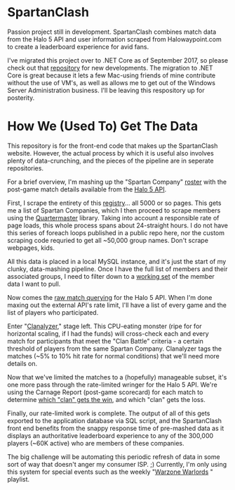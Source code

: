 # SpartanClash
  Passion project still in development.  SpartanClash combines match data from the Halo 5 API and user information scraped from Halowaypoint.com to create a leaderboard experience for avid fans.  
  
I've migrated this project over to .NET Core as of September 2017, so please check out that [repository](https://github.com/C-Kennelly/SpartanClashCore/tree/master) for new developments.  The migration to .NET Core is great because it lets a few Mac-using friends of mine contribute without the use of VM's, as well as allows me to get out of the Windows Server Administration business.  I'll be leaving this respository up for posterity.


# How We (Used To) Get The Data

This repository is for the front-end code that makes up the SpartanClash website.  However, the actual process by which it is useful also involves plenty of data-crunching, and the pieces of the pipeline are in seperate repositories.

For a brief overview, I'm mashing up the "Spartan Company" [roster](https://www.halowaypoint.com/en-us#media-ab21c50895234cc0bea295f4e6556cf0) with the post-game match details available from the [Halo 5 API](https://developer.haloapi.com/).

First, I scrape the entirety of this [registry](https://www.halowaypoint.com/en-us/spartan-companies)... all 5000 or so pages.  This gets me a list of  Spartan Companies, which I then proceed to scrape members using the [Quartermaster](https://github.com/C-Kennelly/Quartermaster) library.  Taking into account a responsible rate of page loads, this whole process spans about 24-straight hours.  I do not have this series of foreach loops published in a public repo here, nor the custom scraping code requried to get all ~50,000 group names.  Don't scrape webpages, kids.

All this data is placed in a local MySQL instance, and it's just the start of my clunky, data-mashing pipeline.  Once I have the full list of members and their associated groups, I need to filter down to a [working set](https://github.com/C-Kennelly/H5_GetWorkingSet) of the member data I want to pull.  

Now comes the [raw match querying](https://github.com/C-Kennelly/H5_RawMatchCaller) for the Halo 5 API.  When I'm done maxing out the external API's rate limit, I'll have a list of every game and the list of players who participated.

Enter "[Clanalyzer](https://github.com/C-Kennelly/H5_Clanalyzer)," stage left.   This CPU-eating monster (ripe for for horizontal scaling, if I had the funds) will cross-check each and every match for participants that meet the "Clan Battle" criteria - a certain threshold of players from the same Spartan Company.  Clanalyzer tags the matches (~5% to 10% hit rate for normal conditions) that we'll need more details on.

Now that we've limited the matches to a (hopefully) manageable subset, it's one more pass through the rate-limited wringer for the Halo 5 API.  We're using the Carnage Report (post-game scorecard) for each match to determine [which "clan" gets the win](https://github.com/C-Kennelly/H5_RankFinder), and which "clan" gets the loss.

Finally, our rate-limited work is complete.  The output of all of this gets exported to the application database via SQL script, and the SpartanClash front end benefits from the snappy response time of pre-mashed data as it displays an authoritative leaderboard experience to any of the 300,000 players (~60K active) who are members of these companies.

The big challenge will be automating this periodic refresh of data in some sort of way that doesn't anger my consumer ISP.  ;)  Currently, I'm only using this system for special events such as the weekly "[Warzone Warlords](https://www.halowaypoint.com/en-us/forums/6e35355aecdf4fd0acdaee3cc4156fd4/topics/update-on-warzone-12-man-fireteams/bbe49650-65bd-47ce-a1b3-94ae202ab367/posts)
" playlist. 
